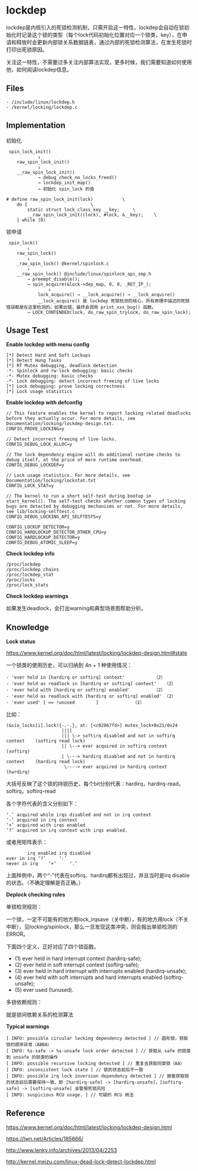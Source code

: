 # lockdep

lockdep是内核引入的死锁检测机制，只需开启这一特性，lockdep会自动在锁初始化时记录这个锁的类型（每个lock代码初始化位置对应一个锁类，key），在申请和释放时会更新内部锁关系数据链表，通过内部的死锁检测算法，在发生死锁时打印出死锁原因。

关注这一特性，不需要过多关注内部算法实现，更多时候，我们需要知道如何使用他，如何阅读lockdep信息。

## Files

```
- /include/linux/lockdep.h
- /kernel/locking/lockdep.c
```

## Implementation

初始化

```
 spin_lock_init()
            ↓
    raw_spin_lock_init()
            ↓
    __raw_spin_lock_init()
            → debug_check_no_locks_freed()
            → lockdep_init_map()
            → 初始化 spin_lock 的值

# define raw_spin_lock_init(lock)			\
    do {						\
    	static struct lock_class_key __key;		\
    	__raw_spin_lock_init((lock), #lock, &__key);	\
    } while (0)
```

锁申请

```
 spin_lock()
        ↓
    raw_spin_lock()
        ↓
    _raw_spin_lock() @kernel/spinlock.c
        ↓
    __raw_spin_lock() @include/linux/spinlock_api_smp.h
        → preempt_disable();
        → spin_acquire(&lock->dep_map, 0, 0, _RET_IP_);
                ↓
            lock_acquire() → __lock_acquire() → __lock_acquire()
            __lock_acquire() 是 lockdep 死锁检测的核心，所有原理中描述的死锁错误都是在这里检测的。如果出错，最终会调用 print_xxx_bug() 函数。
        → LOCK_CONTENDED(lock, do_raw_spin_trylock, do_raw_spin_lock);
```

## Usage Test

**Enable lockdep with menu config**

```
[*] Detect Hard and Soft Lockups
[*] Detect Hung Tasks
[*] RT Mutex debugging, deadlock detection
-*- Spinlock and rw-lock debugging: basic checks
-*- Mutex debugging: basic checks
-*- Lock debugging: detect incorrect freeing of live locks
[*] Lock debugging: prove locking correctness
[*] Lock usage statistics
```

**Enable lockdep with defconfig**

```
// This feature enables the kernel to report locking related deadlocks before they actually occur. For more details, see Documentation/locking/lockdep-design.txt.
CONFIG_PROVE_LOCKING=y

// Detect incorrect freeing of live locks.
CONFIG_DEBUG_LOCK_ALLOC=y

// The lock dependency engine will do additional runtime checks to debug itself, at the price of more runtime overhead.
CONFIG_DEBUG_LOCKDEP=y

// Lock usage statistics. For more details, see Documentation/locking/lockstat.txt
CONFIG_LOCK_STAT=y

// The kernel to run a short self-test during bootup in start_kernel(). The self-test checks whether common types of locking bugs are detected by debugging mechanisms or not. For more details, see lib/locking-selftest.c
CONFIG_DEBUG_LOCKING_API_SELFTESTS=y

CONFIG_LOCKUP_DETECTOR=y
CONFIG_HARDLOCKUP_DETECTOR_OTHER_CPU=y
CONFIG_HARDLOCKUP_DETECTOR=y
CONFIG_DEBUG_ATOMIC_SLEEP=y
```

**Check lockdep info**

```
/proc/lockdep
/proc/lockdep_chains
/proc/lockdep_stat
/proc/locks
/proc/lock_stats
```

**Check lockdep warnings**

如果发生deadlock，会打出warning和典型场景图帮助分析。

## Knowledge

**Lock status**

<https://www.kernel.org/doc/html/latest/locking/lockdep-design.html#state>

一个锁类的使用历史，可以归纳到 4n + 1 种使用情况：

```
- 'ever held in [hardirq or softirq] context'			（2）
- 'ever held as readlock in [hardirq or softirq] context'	（2）
- 'ever held with [hardirq or softirq] enabled'			（2）
- 'ever held as readlock with [hardirq or softirq] enabled'	（2）
- 'ever used' [ == !unused        ]				（1）
```

比如：

```
(&sio_locks[i].lock){-.-.}, at: [<c02867fd>] mutex_lock+0x21/0x24
                     ||||
                     ||| \-> softirq disabled and not in softirq context	(softirq read lock)
                     || \--> ever acquired in softirq context			(softirq)
                     | \---> hardirq disabled and not in hardirq context	(hardirq read lock)
                      \----> ever acquired in hardirq context			(hardirq)
```

大括号反映了这个锁的持锁历史，每个bit分别代表：hardirq，hardirq-read，softirq，softirq-read

各个字符代表的含义分别如下：

```
‘.’ acquired while irqs disabled and not in irq context
‘-’ acquired in irq context
‘+’ acquired with irqs enabled
‘?’ acquired in irq context with irqs enabled.
```

或者用矩阵表示：

```
		irq enabled	irq disabled
ever in irq	‘?’		‘-’
never in irq	‘+’		‘.’
```

上面样例中，两个“-”代表在softirq、hardirq都有出现过，并且当时是irq disable的状态。（不确定理解是否正确。）

**Deplock checking rules**

单锁检测规则：

一个锁，一定不可能有的地方用lock_irqsave（关中断），有的地方用lock（不关中断），见locking/spinlock，那么一旦发现这类冲突，则会报出单锁检测的ERROR。

下面四个定义，正好对应了四个锁函数。

- (1) ever held in hard interrupt context (hardirq-safe);
- (2) ever held in soft interrupt context (softirg-safe);
- (3) ever held in hard interrupt with interrupts enabled (hardirq-unsafe);
- (4) ever held with soft interrupts and hard interrupts enabled (softirq-unsafe);
- (5) ever used (!unused).

多锁依赖规则：

就是锁间依赖关系的检测算法

**Typical warnings**

```
[ INFO: possible circular locking dependency detected ] // 圆形锁，获取锁的顺序异常（ABBA）
[ INFO: %s-safe -> %s-unsafe lock order detected ] // 获取从 safe 的锁类到 unsafe 的锁类的操作
[ INFO: possible recursive locking detected ] // 重复去获取同类锁（AA）
[ INFO: inconsistent lock state ] // 锁的状态前后不一致
[ INFO: possible irq lock inversion dependency detected ] // 嵌套获取锁的状态前后需要保持一致，即 [hardirq-safe] -> [hardirq-unsafe]，[softirq-safe] -> [softirq-unsafe] 会警报死锁风险
[ INFO: suspicious RCU usage. ] // 可疑的 RCU 用法
```

## Reference

<https://www.kernel.org/doc/html/latest/locking/lockdep-design.html>

<https://lwn.net/Articles/185666/>

<http://www.lenky.info/archives/2013/04/2253>

<http://kernel.meizu.com/linux-dead-lock-detect-lockdep.html>